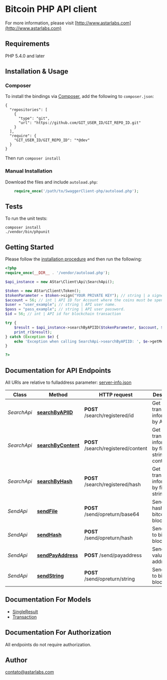 # Bitcoin PHP API client

For more information, please visit [http://www.astarlabs.com](http://www.astarlabs.com)

## Requirements

PHP 5.4.0 and later

## Installation & Usage
### Composer

To install the bindings via [Composer](http://getcomposer.org/), add the following to `composer.json`:

```
{
  "repositories": [
    {
      "type": "git",
      "url": "https://github.com/GIT_USER_ID/GIT_REPO_ID.git"
    }
  ],
  "require": {
    "GIT_USER_ID/GIT_REPO_ID": "*@dev"
  }
}
```

Then run `composer install`

### Manual Installation

Download the files and include `autoload.php`:

```php
    require_once('/path/to/SwaggerClient-php/autoload.php');
```

## Tests

To run the unit tests:

```
composer install
./vendor/bin/phpunit
```

## Getting Started

Please follow the [installation procedure](#installation--usage) and then run the following:

```php
<?php
require_once(__DIR__ . '/vendor/autoload.php');

$api_instance = new AStar\Client\Api\SearchApi();

$token = new AStar\Client\Token();
$tokenParameter = $token->sign("YOUR PRIVATE KEY"); // string | a signed JWT token with the company privatekey.
$account = 56; // int | API ID for Account where the coins must be spend.
$user = "user_example"; // string | API user name.
$pass = "pass_example"; // string | API user password.
$id = 56; // int | API id for blockchain transaction

try {
    $result = $api_instance->searchByAPIID($tokenParameter, $account, $user, $pass, $id);
    print_r($result);
} catch (Exception $e) {
    echo 'Exception when calling SearchApi->searchByAPIID: ', $e->getMessage(), PHP_EOL;
}

?>
```

## Documentation for API Endpoints

All URIs are relative to fulladdress parameter: [server-info.json](https://github.com/astarlabs/bitcoin-client-server/blob/master/server-info.json)

Class | Method | HTTP request | Description
------------ | ------------- | ------------- | -------------
*SearchApi* | [**searchByAPIID**](docs/Api/SearchApi.md#searchbyapiid) | **POST** /search/registered/id | Get transaction informations by API ID
*SearchApi* | [**searchByContent**](docs/Api/SearchApi.md#searchbycontent) | **POST** /search/registered/content | Get transaction informations by file or string content
*SearchApi* | [**searchByHash**](docs/Api/SearchApi.md#searchbyhash) | **POST** /search/registered/hash | Get transaction informations by file or string hash
*SendApi* | [**sendFile**](docs/Api/SendApi.md#sendfile) | **POST** /send/opreturn/base64 | Send file hash to bitcoin blockchain
*SendApi* | [**sendHash**](docs/Api/SendApi.md#sendhash) | **POST** /send/opreturn/hash | Send hash to bitcoin blockchain
*SendApi* | [**sendPayAddress**](docs/Api/SendApi.md#sendpayaddress) | **POST** /send/payaddress | Send a value for address
*SendApi* | [**sendString**](docs/Api/SendApi.md#sendstring) | **POST** /send/opreturn/string | Send string to bitcoin blockchain


## Documentation For Models

 - [SingleResult](docs/Model/SingleResult.md)
 - [Transaction](docs/Model/Transaction.md)


## Documentation For Authorization

 All endpoints do not require authorization.


## Author

contato@astarlabs.com


